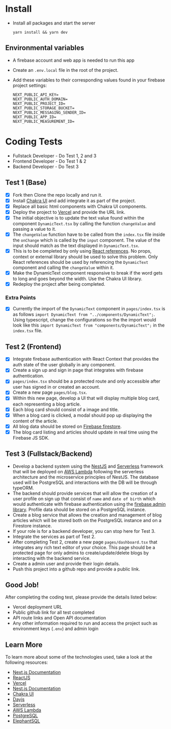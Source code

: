 # Install

- Install all packages and start the server

      yarn install && yarn dev


## Environmental variables

- A firebase account and web app is needed to run this app
- Create an `.env.local` file in the root of the project.
- Add these variables to their corresponding values found in your firebase project settings:

      NEXT_PUBLIC_API_KEY=
      NEXT_PUBLIC_AUTH_DOMAIN=
      NEXT_PUBLIC_PROJECT_ID=
      NEXT_PUBLIC_STORAGE_BUCKET=
      NEXT_PUBLIC_MESSAGING_SENDER_ID=
      NEXT_PUBLIC_APP_ID=
      NEXT_PUBLIC_MEASUREMENT_ID=

# Coding Tests

- Fullstack Developer - Do Test 1, 2 and 3
- Frontend Developer - Do Test 1 & 2
- Backend Developer - Do Test 3

## Test 1 (Base)

- [x] Fork then Clone the repo locally and run it.
- [x] Install [Chakra UI](https://chakra-ui.com) and add integrate it as part of the project.
- [x] Replace all basic html components with Chakra UI components.
- [x] Deploy the project to [Vercel](https://vercel.com/) and provide the URL link.
- [x] The initial objective is to update the text value found within the component `DynamicText.tsx` by calling the function `changeValue` and passing a value to it.
- [x] The `changeValue` function have to be called from the `index.tsx` file inside the `onChange` which is called by the `input` component. The value of the input should match as the text displayed in `DynamicText.tsx`.
- [x] This is to be completed by only using [React references](https://reactjs.org/docs/refs-and-the-dom.html). No props, context or external library should be used to solve this problem. Only React references should be used by referencing the `DynamicText` component and calling the `changeValue` within it.
- [x] Make the DynamicText component responsive to break if the word gets to long and goes beyond the width. Use the Chakra UI library.
- [x] Redeploy the project after being completed.

### Extra Points

- [x] Currently the import of the `DynamicText` component in `pages/index.tsx` is as follows `import DynamicText from "../components/DynamicText";`. Using typescript, change the configurations so the the import would look like this `import DynamicText from "components/DynamicText";` in the `index.tsx` file.

## Test 2 (Frontend)

- [x] Integrate firebase authentication with React Context that provides the auth state of the user globally in any component.
- [x] Create a sign up and sign in page that integrates with firebase authentication.
- [x] `pages/index.tsx` should be a protected route and only accessible after user has signed in or created an account.
- [x] Create a new page `pages/blog.tsx`.
- [x] Within this new page, develop a UI that will display multiple blog card, each representing a blog article.
- [x] Each blog card should consist of a image and title.
- [x] When a blog card is clicked, a modal should pop up displaying the content of the article.
- [x] All blog data should be stored on [Firebase firestore](https://firebase.google.com/docs/firestore).
- [x] The blog card listing and articles should update in real time using the Firebase JS SDK.

## Test 3 (Fullstack/Backend)

- Develop a backend system using the [NestJS](https://nestjs.com/) and [Serverless](https://serverless.com/) framework that will be deployed on [AWS Lambda](https://aws.amazon.com/lambda/) following the serverless architecture and the microservice principles of NestJS. The database used will be PostgreSQL and interactions with the DB will be through typeORM.
- The backend should provide services that will allow the creation of a user profile on sign up that consist of `name` and `date of birth` which would authenticate with firebase authentication using the [firebase admin library](https://firebase.google.com/docs/admin/setup). Profile data should be stored on a PostgreSQL instance.
- Create a blog service that allows the creation and management of blog articles which will be stored both on the PostgreSQL instance and on a Firestore instance.
- If your role is for a backend developer, you can stop here for Test 3.
- Integrate the services as part of Test 2.
- After completing Test 2, create a new page `pages/dashboard.tsx` that integrates any rich text editor of your choice. This page should be a protected page for only admins to create/update/delete blogs by interacting with the backend service.
- Create a admin user and provide their login details.
- Push this project into a github repo and provide a public link.

## Good Job!

After completing the coding test, please provide the details listed below:

- Vercel deployment URL
- Public github link for all test completed
- API route links and Open API documentation
- Any other information required to run and access the project such as environment keys (`.env`) and admin login

## Learn More

To learn more about some of the technologies used, take a look at the following resources:

- [Next.js Documentation](https://nextjs.org/docs)
- [ReactJS](https://reactjs.org/docs/getting-started.html)
- [Vercel](https://vercel.com/docs)
- [Nest.js Documentation](https://docs.nestjs.com/)
- [Chakra UI](https://chakra-ui.com)
- [Dayjs](https://day.js.org/)
- [Serverless](https://www.serverless.com/framework/docs/)
- [AWS Lambda](https://aws.amazon.com/lambda/getting-started/)
- [PostgreSQL](https://www.postgresql.org/)
- [ElephantSQL](https://www.elephantsql.com/docs/index.html)
